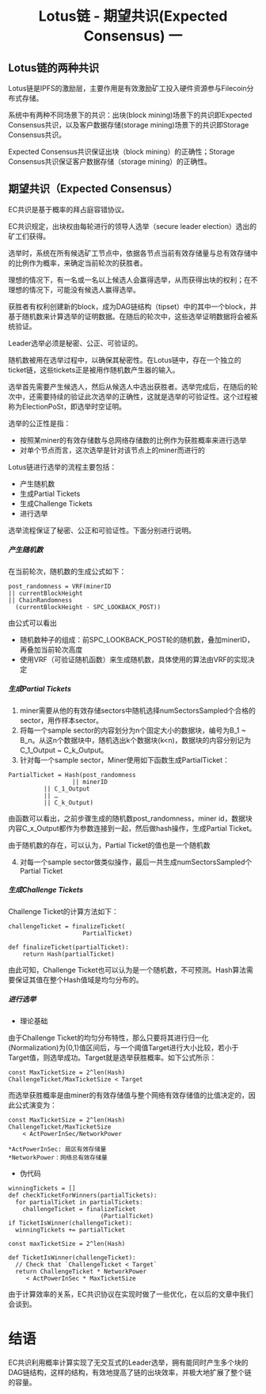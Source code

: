 # <center>Lotus链 - 期望共识(Expected Consensus) 一</center>

## Lotus链的两种共识
Lotus链是IPFS的激励层，主要作用是有效激励矿工投入硬件资源参与Filecoin分布式存储。

系统中有两种不同场景下的共识：出块(block mining)场景下的共识即Expected Consensus共识，以及客户数据存储(storage mining)场景下的共识即Storage Consensus共识。

Expected Consensus共识保证出块（block mining）的正确性；Storage Consensus共识保证客户数据存储（storage mining）的正确性。

## 期望共识（Expected Consensus）
EC共识是基于概率的拜占庭容错协议。

EC共识规定，出块权由每轮进行的领导人选举（secure leader election）选出的矿工们获得。

选举时，系统在所有候选矿工节点中，依据各节点当前有效存储量与总有效存储中的比例作为概率，来确定当前轮次的获胜者。 
 
理想的情况下，有一名或一名以上候选人会赢得选举，从而获得出块的权利；在不理想的情况下，可能没有候选人赢得选举。

获胜者有权利创建新的block，成为DAG链结构（tipset）中的其中一个block，并基于随机数来计算选举的证明数据。在随后的轮次中，这些选举证明数据将会被系统验证。

Leader选举必须是秘密、公正、可验证的。

随机数被用在选举过程中，以确保其秘密性。在Lotus链中，存在一个独立的ticket链，这些tickets正是被用作随机数产生器的输入。

选举首先需要产生候选人，然后从候选人中选出获胜者。选举完成后，在随后的轮次中，还需要持续的验证此次选举的正确性，这就是选举的可验证性。这个过程被称为ElectionPoSt，即选举时空证明。

选举的公正性是指：
- 按照某miner的有效存储数与总网络存储数的比例作为获胜概率来进行选举
- 对单个节点而言，这次选举是针对该节点上的miner而进行的

Lotus链进行选举的流程主要包括：
- 产生随机数
- 生成Partial Tickets
- 生成Challenge Tickets
- 进行选举

选举流程保证了秘密、公正和可验证性。下面分别进行说明。

##### 产生随机数
在当前轮次，随机数的生成公式如下：  

```
post_randomness = VRF(minerID
|| currentBlockHeight 
|| ChainRandomness
  (currentBlockHeight - SPC_LOOKBACK_POST))
```

由公式可以看出
- 随机数种子的组成：前SPC_LOOKBACK_POST轮的随机数，叠加minerID，再叠加当前轮次高度
- 使用VRF（可验证随机函数）来生成随机数，具体使用的算法由VRF的实现决定

##### 生成Partial Tickets
1. miner需要从他的有效存储sectors中随机选择numSectorsSampled个合格的sector，用作样本sector。
2. 将每一个sample sector的内容划分为n个固定大小的数据块，编号为B_1 ~ B_n。从这n个数据块中，随机选出k个数据块(k<n)，数据块的内容分别记为C_1_Output ~ C_k_Output。
3. 针对每一个sample sector，Miner使用如下函数生成PartialTicket：

```
PartialTicket = Hash(post_randomness 
                  || minerID 
		  || C_1_Output 
		  || … 
		  || C_k_Output)
```

由函数可以看出，之前步骤生成的随机数post_randomness，miner id，数据块内容C_x_Output都作为参数连接到一起，然后做hash操作，生成Partial Ticket。

由于随机数的存在，可以认为，Partial Ticket的值也是一个随机数

4. 对每一个sample sector做类似操作，最后一共生成numSectorsSampled个Partial Ticket

##### 生成Challenge Tickets

Challenge Ticket的计算方法如下：  

```
challengeTicket = finalizeTicket(
                     PartialTicket) 

def finalizeTicket(partialTicket):
    return Hash(partialTicket)
```

由此可知，Challenge Ticket也可以认为是一个随机数，不可预测。Hash算法需要保证其值在整个Hash值域是均匀分布的。

##### 进行选举
- 理论基础

由于Challenge Ticket的均匀分布特性，那么只要将其进行归一化(Normalization)为(0,1)值区间后，与一个阈值Target进行大小比较，若小于Target值，则选举成功。Target就是选举获胜概率。如下公式所示：

```
const MaxTicketSize = 2^len(Hash)
ChallengeTicket/MaxTicketSize < Target
```

而选举获胜概率是由miner的有效存储值与整个网络有效存储值的比值决定的，因此公式演变为：

```
const MaxTicketSize = 2^len(Hash)
ChallengeTicket/MaxTicketSize 
    < ActPowerInSec/NetworkPower

*ActPowerInSec: 扇区有效存储量
*NetworkPower：网络总有效存储量
```

- 伪代码

```
winningTickets = []
def checkTicketForWinners(partialTickets):
  for partialTicket in partialTickets:
    challengeTicket = finalizeTicket
                          (PartialTicket) 
if TicketIsWinner(challengeTicket):
  winningTickets += partialTicket
			
const maxTicketSize = 2^len(Hash)

def TicketIsWinner(challengeTicket):
  // Check that `ChallengeTicket < Target`
  return ChallengeTicket * NetworkPower
     < ActPowerInSec * MaxTicketSize
```

由于计算效率的关系，EC共识协议在实现时做了一些优化，在以后的文章中我们会谈到。

# 结语
EC共识利用概率计算实现了无交互式的Leader选举，拥有能同时产生多个块的DAG链结构，这样的结构，有效地提高了链的出块效率，并极大地扩展了整个链的容量。
